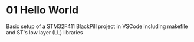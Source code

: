 # 01 Hello World
Basic setup of a STM32F411 BlackPill project in VSCode including makefile and ST's low layer (LL) libraries

